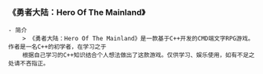 ### 《勇者大陆：Hero Of The Mainland》 ###

    - 简介
        > 《勇者大陆：Hero Of The Mainland》是一款基于C++开发的CMD端文字RPG游戏。作者是一名C++的初学者，在学习之于
        根据自己学习的C++知识结合个人想法做出了这款游戏。仅供学习、娱乐使用，如有不足之处请不吝指正。